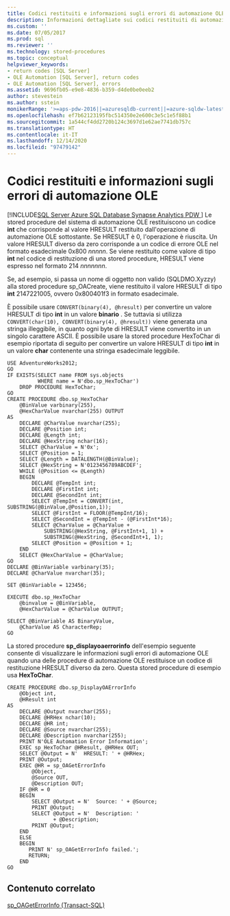 ```yaml
---
title: Codici restituiti e informazioni sugli errori di automazione OLE | Microsoft Docs
description: Informazioni dettagliate sui codici restituiti di automazione OLE e su come usare una stored procedure per visualizzare le informazioni sugli errori di automazione OLE.
ms.custom: ''
ms.date: 07/05/2017
ms.prod: sql
ms.reviewer: ''
ms.technology: stored-procedures
ms.topic: conceptual
helpviewer_keywords:
- return codes [SQL Server]
- OLE Automation [SQL Server], return codes
- OLE Automation [SQL Server], errors
ms.assetid: 9696fb05-e9e8-4836-b359-d4de0be0eeb2
author: stevestein
ms.author: sstein
monikerRange: '>=aps-pdw-2016||=azuresqldb-current||=azure-sqldw-latest||>=sql-server-2016||>=sql-server-linux-2017||=azuresqldb-mi-current'
ms.openlocfilehash: ef7b62123195fbc514350e2e600c3e5c1e5f88b1
ms.sourcegitcommit: 1a544cf4dd2720b124c3697d1e62ae7741db757c
ms.translationtype: HT
ms.contentlocale: it-IT
ms.lasthandoff: 12/14/2020
ms.locfileid: "97479142"
---
```

# <a name="ole-automation-return-codes-and-error-information"></a>Codici restituiti e informazioni sugli errori di automazione OLE
[!INCLUDE[SQL Server Azure SQL Database Synapse Analytics PDW ](../../includes/applies-to-version/sql-asdb-asdbmi-asa-pdw.md)]
  Le stored procedure del sistema di automazione OLE restituiscono un codice **int** che corrisponde al valore HRESULT restituito dall'operazione di automazione OLE sottostante. Se HRESULT è 0, l'operazione è riuscita. Un valore HRESULT diverso da zero corrisponde a un codice di errore OLE nel formato esadecimale 0x800 *nnnnn*. Se viene restituito come valore di tipo **int** nel codice di restituzione di una stored procedure, HRESULT viene espresso nel formato 214 *nnnnnnn*.  
  
 Se, ad esempio, si passa un nome di oggetto non valido (SQLDMO.Xyzzy) alla stored procedure sp_OACreate, viene restituito il valore HRESULT di tipo **int** 2147221005, ovvero 0x800401f3 in formato esadecimale.  
  
 È possibile usare `CONVERT(binary(4), @hresult)` per convertire un valore HRESULT di tipo **int** in un valore **binario** . Se tuttavia si utilizza `CONVERT(char(10), CONVERT(binary(4), @hresult))` viene generata una stringa illeggibile, in quanto ogni byte di HRESULT viene convertito in un singolo carattere ASCII. È possibile usare la stored procedure HexToChar di esempio riportata di seguito per convertire un valore HRESULT di tipo **int** in un valore **char** contenente una stringa esadecimale leggibile.  
  
```  
USE AdventureWorks2012;  
GO  
IF EXISTS(SELECT name FROM sys.objects  
          WHERE name = N'dbo.sp_HexToChar')  
    DROP PROCEDURE HexToChar;  
GO  
CREATE PROCEDURE dbo.sp_HexToChar  
    @BinValue varbinary(255),  
    @HexCharValue nvarchar(255) OUTPUT  
AS  
    DECLARE @CharValue nvarchar(255);  
    DECLARE @Position int;  
    DECLARE @Length int;  
    DECLARE @HexString nchar(16);  
    SELECT @CharValue = N'0x';  
    SELECT @Position = 1;  
    SELECT @Length = DATALENGTH(@BinValue);  
    SELECT @HexString = N'0123456789ABCDEF';  
    WHILE (@Position <= @Length)  
    BEGIN  
        DECLARE @TempInt int;  
        DECLARE @FirstInt int;  
        DECLARE @SecondInt int;  
        SELECT @TempInt = CONVERT(int, SUBSTRING(@BinValue,@Position,1));  
        SELECT @FirstInt = FLOOR(@TempInt/16);  
        SELECT @SecondInt = @TempInt - (@FirstInt*16);  
        SELECT @CharValue = @CharValue +  
            SUBSTRING(@HexString, @FirstInt+1, 1) +  
            SUBSTRING(@HexString, @SecondInt+1, 1);  
        SELECT @Position = @Position + 1;  
    END  
    SELECT @HexCharValue = @CharValue;  
GO  
DECLARE @BinVariable varbinary(35);  
DECLARE @CharValue nvarchar(35);  
  
SET @BinVariable = 123456;  
  
EXECUTE dbo.sp_HexToChar  
    @binvalue = @BinVariable,  
    @HexCharValue = @CharValue OUTPUT;  
  
SELECT @BinVariable AS BinaryValue,  
    @CharValue AS CharacterRep;  
GO  
```  
  
 La stored procedure **sp_displayoaerrorinfo** dell'esempio seguente consente di visualizzare le informazioni sugli errori di automazione OLE quando una delle procedure di automazione OLE restituisce un codice di restituzione HRESULT diverso da zero. Questa stored procedure di esempio usa **HexToChar**.  
  
```  
CREATE PROCEDURE dbo.sp_DisplayOAErrorInfo  
    @Object int,  
    @HResult int  
AS  
    DECLARE @Output nvarchar(255);  
    DECLARE @HRHex nchar(10);  
    DECLARE @HR int;  
    DECLARE @Source nvarchar(255);  
    DECLARE @Description nvarchar(255);  
    PRINT N'OLE Automation Error Information';  
    EXEC sp_HexToChar @HResult, @HRHex OUT;  
    SELECT @Output = N'  HRESULT: ' + @HRHex;  
    PRINT @Output;  
    EXEC @HR = sp_OAGetErrorInfo  
        @Object,  
        @Source OUT,  
        @Description OUT;  
    IF @HR = 0  
    BEGIN  
        SELECT @Output = N'  Source: ' + @Source;  
        PRINT @Output;  
        SELECT @Output = N'  Description: '  
               + @Description;  
        PRINT @Output;  
    END  
    ELSE  
    BEGIN  
       PRINT N' sp_OAGetErrorInfo failed.';  
       RETURN;  
    END  
GO  
```  
  
## <a name="related-content"></a>Contenuto correlato  
 [sp_OAGetErrorInfo &#40;Transact-SQL&#41;](../../relational-databases/system-stored-procedures/sp-oageterrorinfo-transact-sql.md)  
  
  
